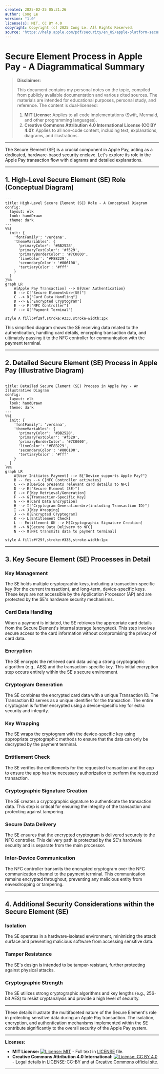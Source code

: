 ```yaml
---
created: 2025-02-25 05:31:26
author: Cong Le
version: "1.0"
license(s): MIT, CC BY 4.0
copyright: Copyright (c) 2025 Cong Le. All Rights Reserved.
source: "https://help.apple.com/pdf/security/en_US/apple-platform-security-guide.pdf"
---
```




# Secure Element Process in Apple Pay - A Diagrammatical Summary
> **Disclaimer:**
>
> This document contains my personal notes on the topic,
> compiled from publicly available documentation and various cited sources.
> The materials are intended for educational purposes, personal study, and reference.
> The content is dual-licensed:
> 1. **MIT License:** Applies to all code implementations (Swift, Mermaid, and other programming languages).
> 2. **Creative Commons Attribution 4.0 International License (CC BY 4.0):** Applies to all non-code content, including text, explanations, diagrams, and illustrations.
---


The Secure Element (SE) is a crucial component in Apple Pay, acting as a dedicated, hardware-based security enclave.  Let's explore its role in the Apple Pay transaction flow with diagrams and detailed explanations.

----

## 1. High-Level Secure Element (SE) Role (Conceptual Diagram)


```mermaid
---
title: High-Level Secure Element (SE) Role - A Conceptual Diagram
config:
  layout: elk
  look: handDrawn
  theme: dark
---
%%{
  init: {
    'fontFamily': 'verdana',
    'themeVariables': {
      'primaryColor': '#BB2528',
      'primaryTextColor': '#f529',
      'primaryBorderColor': '#7C0000',
      'lineColor': '#F8B229',
      'secondaryColor': '#006100',
      'tertiaryColor': '#fff'
    }
  }
}%%
graph LR
    A[Apple Pay Transaction] --> B{User Authentication}
    B --> C["Secure Element<br>(SE)"]
    C --> D["Card Data Handling"]
    D --> E["Encrypted Cryptogram"]
    E --> F["NFC Controller"]
    F --> G["Payment Terminal"]

style A fill:#f29f,stroke:#333,stroke-width:1px

```

This simplified diagram shows the SE receiving data related to the authentication, handling card details, encrypting transaction data, and ultimately passing it to the NFC controller for communication with the payment terminal.

----

## 2. Detailed Secure Element (SE) Process in Apple Pay (Illustrative Diagram)



```mermaid
---
title: Detailed Secure Element (SE) Process in Apple Pay - An Illustrative Diagram
config:
  layout: elk
  look: handDrawn
  theme: dark
---
%%{
  init: {
    'fontFamily': 'verdana',
    'themeVariables': {
      'primaryColor': '#BB2528',
      'primaryTextColor': '#f529',
      'primaryBorderColor': '#7C0000',
      'lineColor': '#F8B229',
      'secondaryColor': '#006100',
      'tertiaryColor': '#fff'
    }
  }
}%%
graph LR
    A[User Initiates Payment] --> B{"Device supports Apple Pay?"}
    B -- Yes --> C[NFC Controller activates]
    C --> D[Device presents relevant card details to NFC]
    D --> E["Secure Element (SE)"]
    E --> F[Key Retrieval/Generation]
    F --> G[Transaction-Specific Key]
    G --> H[Card Data Encryption]
    H --> I["Cryptogram Generation<br>(including Transaction ID)"]
    I --> J[Key Wrapping]
    J --> K[Encrypted Cryptogram]
    K --> L[Entitlement Check]
    L -- Entitlement OK --> M[Cryptographic Signature Creation]
    M --> N[Secure Data Delivery to NFC]
    N --> O[NFC transmits data to payment terminal]

style A fill:#f29f,stroke:#333,stroke-width:1px

```


---


## 3. Key Secure Element (SE) Processes in Detail

### Key Management
 The SE holds multiple cryptographic keys, including a transaction-specific key (for the current transaction), and long-term, device-specific keys.  These keys are not accessible by the Application Processor (AP) and are protected by the SE's hardware security mechanisms.

### Card Data Handling
When a payment is initiated, the SE retrieves the appropriate card details from the Secure Element's internal storage (encrypted). This step involves secure access to the card information without compromising the privacy of card data.

### Encryption
The SE encrypts the retrieved card data using a strong cryptographic algorithm (e.g., AES) and the transaction-specific key.  This initial encryption step occurs entirely within the SE's secure environment.

### Cryptogram Generation
The SE combines the encrypted card data with a unique Transaction ID. The Transaction ID serves as a unique identifier for the transaction. The entire cryptogram is further encrypted using a device-specific key for extra security and integrity.

### Key Wrapping
The SE wraps the cryptogram with the device-specific key using appropriate cryptographic methods to ensure that the data can only be decrypted by the payment terminal.


### Entitlement Check
 The SE verifies the entitlements for the requested transaction and the app to ensure the app has the necessary authorization to perform the requested transaction.

### Cryptographic Signature Creation
The SE creates a cryptographic signature to authenticate the transaction data. This step is critical for ensuring the integrity of the transaction and protecting against tampering.

### Secure Data Delivery
The SE ensures that the encrypted cryptogram is delivered securely to the NFC controller. This delivery path is protected by the SE's hardware security and is separate from the main processor.

### Inter-Device Communication
The NFC controller transmits the encrypted cryptogram over the NFC communication channel to the payment terminal. This communication remains encrypted throughout, preventing any malicious entity from eavesdropping or tampering.

---


## 4. Additional Security Considerations within the Secure Element (SE)

### Isolation
The SE operates in a hardware-isolated environment, minimizing the attack surface and preventing malicious software from accessing sensitive data.

### Tamper Resistance
The SE's design is intended to be tamper-resistant, further protecting against physical attacks.

### Cryptographic Strength
The SE utilizes strong cryptographic algorithms and key lengths (e.g., 256-bit AES) to resist cryptanalysis and provide a high level of security.

---


These details illustrate the multifaceted nature of the Secure Element's role in protecting sensitive data during an Apple Pay transaction.  The isolation, encryption, and authentication mechanisms implemented within the SE contribute significantly to the overall security of the Apple Pay system.



---
**Licenses:**

- **MIT License:**  [![License: MIT](https://img.shields.io/badge/License-MIT-yellow.svg)](LICENSE) - Full text in [LICENSE](LICENSE) file.
- **Creative Commons Attribution 4.0 International:** [![License: CC BY 4.0](https://licensebuttons.net/l/by/4.0/88x31.png)](LICENSE-CC-BY) - Legal details in [LICENSE-CC-BY](LICENSE-CC-BY) and at [Creative Commons official site](http://creativecommons.org/licenses/by/4.0/).

---